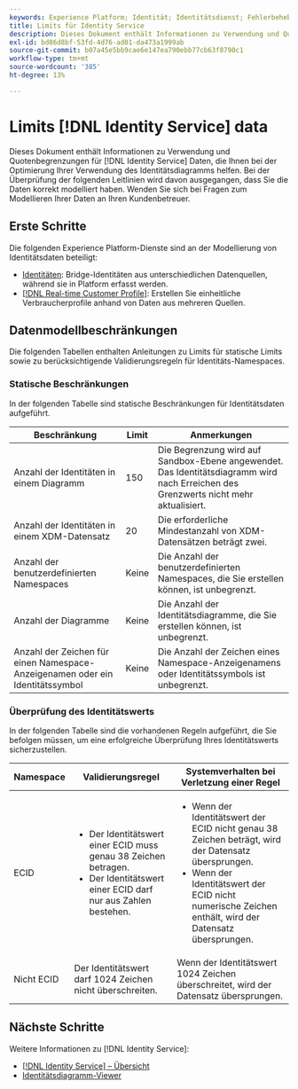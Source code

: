 ```yaml
---
keywords: Experience Platform; Identität; Identitätsdienst; Fehlerbehebung; Limits; Richtlinien; Einschränkung
title: Limits für Identity Service
description: Dieses Dokument enthält Informationen zu Verwendung und Quotenbegrenzungen für Identity Service-Daten, die Sie bei der Optimierung Ihrer Verwendung des Identitätsdiagramms unterstützen.
exl-id: bd86d8bf-53fd-4d76-ad01-da473a1999ab
source-git-commit: b07a45e5bb9cae6e147ea790ebb77cb63f8790c1
workflow-type: tm+mt
source-wordcount: '385'
ht-degree: 13%

---
```


# Limits [!DNL Identity Service] data

Dieses Dokument enthält Informationen zu Verwendung und Quotenbegrenzungen für [!DNL Identity Service] Daten, die Ihnen bei der Optimierung Ihrer Verwendung des Identitätsdiagramms helfen. Bei der Überprüfung der folgenden Leitlinien wird davon ausgegangen, dass Sie die Daten korrekt modelliert haben. Wenden Sie sich bei Fragen zum Modellieren Ihrer Daten an Ihren Kundenbetreuer.

## Erste Schritte

Die folgenden Experience Platform-Dienste sind an der Modellierung von Identitätsdaten beteiligt:

* [Identitäten](home.md): Bridge-Identitäten aus unterschiedlichen Datenquellen, während sie in Platform erfasst werden.
* [[!DNL Real-time Customer Profile]](../profile/home.md): Erstellen Sie einheitliche Verbraucherprofile anhand von Daten aus mehreren Quellen.

## Datenmodellbeschränkungen

Die folgenden Tabellen enthalten Anleitungen zu Limits für statische Limits sowie zu berücksichtigende Validierungsregeln für Identitäts-Namespaces.

### Statische Beschränkungen

In der folgenden Tabelle sind statische Beschränkungen für Identitätsdaten aufgeführt.

| Beschränkung | Limit | Anmerkungen |
| --- | --- | --- |
| Anzahl der Identitäten in einem Diagramm | 150 | Die Begrenzung wird auf Sandbox-Ebene angewendet. Das Identitätsdiagramm wird nach Erreichen des Grenzwerts nicht mehr aktualisiert. |
| Anzahl der Identitäten in einem XDM-Datensatz | 20 | Die erforderliche Mindestanzahl von XDM-Datensätzen beträgt zwei. |
| Anzahl der benutzerdefinierten Namespaces | Keine | Die Anzahl der benutzerdefinierten Namespaces, die Sie erstellen können, ist unbegrenzt. |
| Anzahl der Diagramme | Keine | Die Anzahl der Identitätsdiagramme, die Sie erstellen können, ist unbegrenzt. |
| Anzahl der Zeichen für einen Namespace-Anzeigenamen oder ein Identitätssymbol | Keine | Die Anzahl der Zeichen eines Namespace-Anzeigenamens oder Identitätssymbols ist unbegrenzt. |

### Überprüfung des Identitätswerts

In der folgenden Tabelle sind die vorhandenen Regeln aufgeführt, die Sie befolgen müssen, um eine erfolgreiche Überprüfung Ihres Identitätswerts sicherzustellen.

| Namespace | Validierungsregel | Systemverhalten bei Verletzung einer Regel |
| --- | --- | --- |
| ECID | <ul><li>Der Identitätswert einer ECID muss genau 38 Zeichen betragen.</li><li>Der Identitätswert einer ECID darf nur aus Zahlen bestehen.</li></ul> | <ul><li>Wenn der Identitätswert der ECID nicht genau 38 Zeichen beträgt, wird der Datensatz übersprungen.</li><li>Wenn der Identitätswert der ECID nicht numerische Zeichen enthält, wird der Datensatz übersprungen.</li></ul> |
| Nicht ECID | Der Identitätswert darf 1024 Zeichen nicht überschreiten. | Wenn der Identitätswert 1024 Zeichen überschreitet, wird der Datensatz übersprungen. |

## Nächste Schritte

Weitere Informationen zu [!DNL Identity Service]:

* [[!DNL Identity Service] – Übersicht](home.md)
* [Identitätsdiagramm-Viewer](ui/identity-graph-viewer.md)
